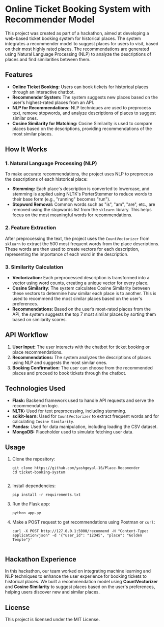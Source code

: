 

<body>

<h1>Online Ticket Booking System with Recommender Model</h1>

<p>
    This project was created as part of a hackathon, aimed at developing a web-based ticket booking system for historical places. The system integrates a recommender model to suggest places for users to visit, based on their most highly rated places. 
    The recommendations are generated using Natural Language Processing (NLP) to analyze the descriptions of places and find similarities between them.
</p>

<h2>Features</h2>
<ul>
    <li><strong>Online Ticket Booking:</strong> Users can book tickets for historical places through an interactive chatbot.</li>
    <li><strong>Recommender System:</strong> The system suggests new places based on the user's highest-rated places from an API.</li>
    <li><strong>NLP for Recommendations:</strong> NLP techniques are used to preprocess text, remove stopwords, and analyze descriptions of places to suggest similar ones.</li>
    <li><strong>Cosine Similarity for Matching:</strong> Cosine Similarity is used to compare places based on the descriptions, providing recommendations of the most similar places.</li>
</ul>

<h2>How It Works</h2>

<h3>1. Natural Language Processing (NLP)</h3>
<p>
    To make accurate recommendations, the project uses NLP to preprocess the descriptions of each historical place:
</p>
<ul>
    <li><strong>Stemming:</strong> Each place's description is converted to lowercase, and stemming is applied using NLTK's PorterStemmer to reduce words to their base form (e.g., "running" becomes "run").</li>
    <li><strong>Stopword Removal:</strong> Common words such as "is", "am", "are", etc., are removed using the stopwords list from the <code>sklearn</code> library. This helps focus on the most meaningful words for recommendations.</li>
</ul>

<h3>2. Feature Extraction</h3>
<p>
    After preprocessing the text, the project uses the <code>CountVectorizer</code> from <code>sklearn</code> to extract the 500 most frequent words from the place descriptions. These words are then used to create vectors for each description, representing the importance of each word in the description. 
</p>

<h3>3. Similarity Calculation</h3>
<ul>
    <li><strong>Vectorization:</strong> Each preprocessed description is transformed into a vector using word counts, creating a unique vector for every place.</li>
    <li><strong>Cosine Similarity:</strong> The system calculates Cosine Similarity between these vectors to determine how similar each place is to another. This is used to recommend the most similar places based on the user's preferences.</li>
    <li><strong>Recommendations:</strong> Based on the user’s most-rated places from the API, the system suggests the top 7 most similar places by sorting them based on similarity scores.</li>
</ul>

<h2>API Workflow</h2>
<ol>
    <li><strong>User Input:</strong> The user interacts with the chatbot for ticket booking or place recommendations.</li>
    <li><strong>Recommendations:</strong> The system analyzes the descriptions of places using NLP and suggests the most similar ones.</li>
    <li><strong>Booking Confirmation:</strong> The user can choose from the recommended places and proceed to book tickets through the chatbot.</li>
</ol>

<h2>Technologies Used</h2>
<ul>
    <li><strong>Flask:</strong> Backend framework used to handle API requests and serve the recommendation logic.</li>
    <li><strong>NLTK:</strong> Used for text preprocessing, including stemming.</li>
    <li><strong>scikit-learn:</strong> Used for <code>CountVectorizer</code> to extract frequent words and for calculating <code>Cosine Similarity</code>.</li>
    <li><strong>Pandas:</strong> Used for data manipulation, including loading the CSV dataset.</li>
    <li><strong>MongoDB:</strong> Placeholder used to simulate fetching user data.</li>
</ul>

<h2>Usage</h2>
<ol>
    <li>Clone the repository:
        <pre><code>git clone https://github.com/yashgoyal-16/Place-Recomender
cd ticket-booking-system
        </code></pre>
    </li>
    <li>Install dependencies:
        <pre><code>pip install -r requirements.txt</code></pre>
    </li>
    <li>Run the Flask app:
        <pre><code>python app.py</code></pre>
    </li>
    <li>Make a POST request to get recommendations using Postman or <code>curl</code>:
        <pre><code>curl -X POST http://127.0.0.1:5000/recommend -H "Content-Type: application/json" -d '{"user_id": "12345", "place": "Golden Temple"}'
        </code></pre>
    </li>
</ol>

<h2>Hackathon Experience</h2>
<p>
    In this hackathon, our team worked on integrating machine learning and NLP techniques to enhance the user experience for booking tickets to historical places. We built a recommendation model using <strong>CountVectorizer</strong> and <strong>Cosine Similarity</strong> to suggest places based on the user's preferences, helping users discover new and similar places.
</p>

<h2>License</h2>
<p>This project is licensed under the MIT License.</p>

</body>
</html>

